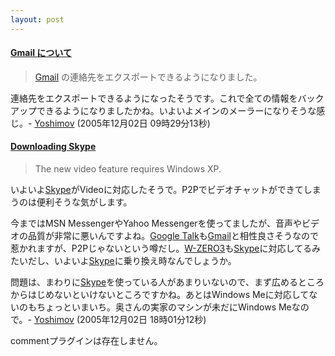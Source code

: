 ```yaml
---
layout: post
---
```

<h4><a href="http://mail.google.com/mail/help/intl/ja/whatsnew.html">Gmail について</a></h4>
<blockquote><p><a href="http://mail.google.com/">Gmail</a> の連絡先をエクスポートできるようになりました。</p>
</blockquote>
<p>連絡先をエクスポートできるようになったそうです。これで全ての情報をバックアップできるようになりましたかね。いよいよメインのメーラーになりそうな感じ。- <a href="/?page=Yoshimov" class="wikipage">Yoshimov</a> (2005年12月02日 09時29分13秒)</p>
<h4><a href="http://www.skype.com/products/skype/windows/downloading_beta.html">Downloading Skype</a></h4>
<blockquote><p>The new video feature requires Windows XP.</p>
</blockquote>
<p>いよいよ<a href="http://www.skype.com/intl/ja/">Skype</a>がVideoに対応したそうで。P2Pでビデオチャットができてしまうのは便利そうな気がします。</p>
<p>今まではMSN MessengerやYahoo Messengerを使ってましたが、音声やビデオの品質が非常に悪いんですよね。<a href="http://talk.google.com/">Google Talk</a>も<a href="http://mail.google.com/">Gmail</a>と相性良さそうなので惹かれますが、P2Pじゃないという噂だし。<a href="/?page=SHARP+WS003SH" class="wikipage">W-ZERO3</a>も<a href="http://www.skype.com/intl/ja/">Skype</a>に対応してるみたいだし、いよいよ<a href="http://www.skype.com/intl/ja/">Skype</a>に乗り換え時なんでしょうか。</p>
<p>問題は、まわりに<a href="http://www.skype.com/intl/ja/">Skype</a>を使っている人があまりいないので、まず広めるところからはじめないといけないところですかね。あとはWindows Meに対応してないのもちょっといまいち。奥さんの実家のマシンが未だにWindows Meなので。- <a href="/?page=Yoshimov" class="wikipage">Yoshimov</a> (2005年12月02日 18時01分12秒)</p>
<p><span class="error">commentプラグインは存在しません。</span> </p>
